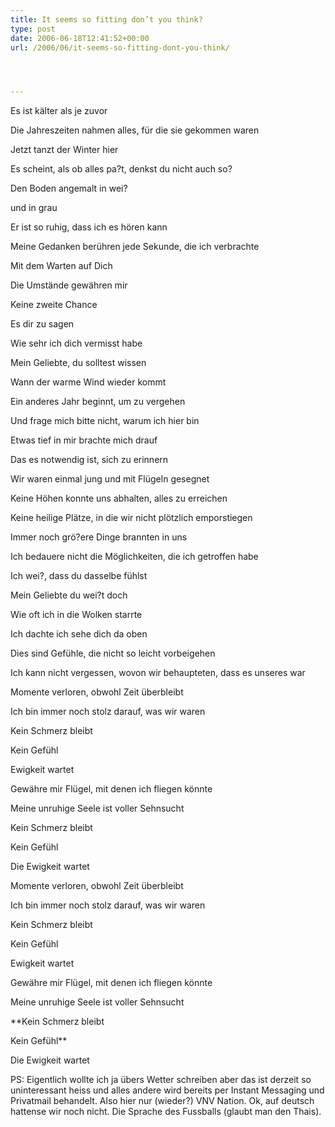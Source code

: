 ```yaml
---
title: It seems so fitting don’t you think?
type: post
date: 2006-06-18T12:41:52+00:00
url: /2006/06/it-seems-so-fitting-dont-you-think/




---
```

Es ist kälter als je zuvor

Die Jahreszeiten nahmen alles, für die sie gekommen waren

Jetzt tanzt der Winter hier

Es scheint, als ob alles pa?t, denkst du nicht auch so?

Den Boden angemalt in wei?

und in grau

Er ist so ruhig, dass ich es hören kann

Meine Gedanken berühren jede Sekunde, die ich verbrachte

Mit dem Warten auf Dich

Die Umstände gewähren mir

Keine zweite Chance

Es dir zu sagen

Wie sehr ich dich vermisst habe

Mein Geliebte, du solltest wissen

Wann der warme Wind wieder kommt

Ein anderes Jahr beginnt, um zu vergehen

Und frage mich bitte nicht, warum ich hier bin

Etwas tief in mir brachte mich drauf

Das es notwendig ist, sich zu erinnern

Wir waren einmal jung und mit Flügeln gesegnet

Keine Höhen konnte uns abhalten, alles zu erreichen

Keine heilige Plätze, in die wir nicht plötzlich emporstiegen

Immer noch grö?ere Dinge brannten in uns

Ich bedauere nicht die Möglichkeiten, die ich getroffen habe

Ich wei?, dass du dasselbe fühlst

Mein Geliebte du wei?t doch

Wie oft ich in die Wolken starrte

Ich dachte ich sehe dich da oben

Dies sind Gefühle, die nicht so leicht vorbeigehen

Ich kann nicht vergessen, wovon wir behaupteten, dass es unseres war

Momente verloren, obwohl Zeit überbleibt

Ich bin immer noch stolz darauf, was wir waren

Kein Schmerz bleibt

Kein Gefühl

Ewigkeit wartet

Gewähre mir Flügel, mit denen ich fliegen könnte

Meine unruhige Seele ist voller Sehnsucht

Kein Schmerz bleibt

Kein Gefühl

Die Ewigkeit wartet

Momente verloren, obwohl Zeit überbleibt

Ich bin immer noch stolz darauf, was wir waren

Kein Schmerz bleibt

Kein Gefühl

Ewigkeit wartet

Gewähre mir Flügel, mit denen ich fliegen könnte

Meine unruhige Seele ist voller Sehnsucht

**Kein Schmerz bleibt

Kein Gefühl**

Die Ewigkeit wartet

PS: Eigentlich wollte ich ja übers Wetter schreiben aber das ist derzeit so uninteressant heiss und alles andere wird bereits per Instant Messaging und Privatmail behandelt. Also hier nur (wieder?) VNV Nation. Ok, auf deutsch hattense wir noch nicht. Die Sprache des Fussballs (glaubt man den Thais).
